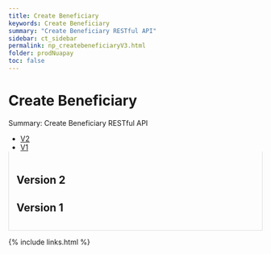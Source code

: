 ```yaml
---
title: Create Beneficiary
keywords: Create Beneficiary
summary: "Create Beneficiary RESTful API"
sidebar: ct_sidebar
permalink: np_createbeneficiaryV3.html
folder: prodNuapay
toc: false
---
```


<h1>Create Beneficiary</h1>
<p>Summary: Create Beneficiary RESTful API</p>

<ul id="versionTabs" class="nav nav-tabs">
    <li class="active"><a href="#v2" data-toggle="tab">V2</a></li>
    <li><a href="#v1" data-toggle="tab">V1</a></li>
</ul>

<div class="tab-content">
    <div role="tabpanel" class="tab-pane active" id="v2">
        <h2>Version 2</h2>
        <div id="redoc-v2-container"></div>
    </div>
    <div role="tabpanel" class="tab-pane" id="v1">
        <h2>Version 1</h2>
        <div id="redoc-v1-container"></div>
    </div>
</div>

<script src="https://code.jquery.com/jquery-3.6.0.min.js"></script>
<script src="https://maxcdn.bootstrapcdn.com/bootstrap/3.3.7/js/bootstrap.min.js"></script>
<script type="text/javascript">
    function loadRedoc(version, containerId, redocUrl) {
        var iframe = document.createElement('iframe');
        iframe.src = redocUrl;
        iframe.width = '100%';
        iframe.height = '600px';
        iframe.style.border = 'none';
        document.getElementById(containerId).appendChild(iframe);

        iframe.onload = function() {
            this.style.height = this.contentWindow.document.body.scrollHeight + 'px';
        }
    }

    $(document).ready(function() {
        loadRedoc('v2', 'redoc-v2-container', 'https://sentenial.github.io/credit-transfers/docs/redoc-v2.html#operation/addBeneficiaryUsingPOST');
        loadRedoc('v1', 'redoc-v1-container', 'https://sentenial.github.io/credit-transfers/docs/redoc.html#operation/addBeneficiaryUsingPOST');

        $('#versionTabs a').click(function (e) {
            e.preventDefault();
            $(this).tab('show');
        });
    });
</script>

<style>
    .tab-content {
        border: 1px solid #ddd;
        border-top: none;
        padding: 15px;
    }
    .nav-tabs {
        margin-bottom: 0;
    }
</style>

{% include links.html %}
